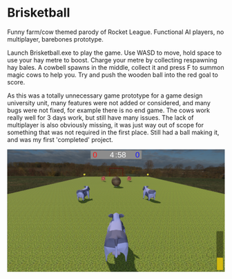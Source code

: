 # Brisketball
Funny farm/cow themed parody of Rocket League. Functional AI players, no multiplayer, barebones prototype.

Launch Brisketball.exe to play the game. Use WASD to move, hold space to use your hay metre to boost. Charge your metre by collecting respawning hay bales. A cowbell spawns in the middle, collect it and press F to summon magic cows to help you. Try and push the wooden ball into the red goal to score.

As this was a totally unnecessary game prototype for a game design university unit, many features were not added or considered, and many bugs were not fixed, for example there is no end game. The cows work really well for 3 days work, but still have many issues. The lack of multiplayer is also obviously missing, it was just way out of scope for something that was not required in the first place. Still had a ball making it, and was my first 'completed' project.

![Preview:](https://github.com/GHOUL1413/Brisketball/blob/main/preview.PNG)
